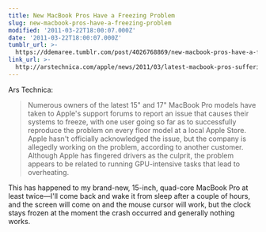 ```yaml
---
title: New MacBook Pros Have a Freezing Problem
slug: new-macbook-pros-have-a-freezing-problem
modified: '2011-03-22T18:00:07.000Z'
date: '2011-03-22T18:00:07.000Z'
tumblr_url: >-
  https://ddemaree.tumblr.com/post/4026768869/new-macbook-pros-have-a-freezing-problem
link_url: >-
  http://arstechnica.com/apple/news/2011/03/latest-macbook-pros-suffering-from-gpu-related-freezes.ars?utm_source=rss&utm_medium=rss&utm_campaign=rss
---
```

Ars Technica:

> Numerous owners of the latest 15" and 17" MacBook Pro models have taken to Apple's support forums to report an issue that causes their systems to freeze, with one user going so far as to successfully reproduce the problem on every floor model at a local Apple Store. Apple hasn't officially acknowledged the issue, but the company is allegedly working on the problem, according to another customer. Although Apple has fingered drivers as the culprit, the problem appears to be related to running GPU-intensive tasks that lead to overheating.

This has happened to my brand-new, 15-inch, quad-core MacBook Pro at least twice—I'll come back and wake it from sleep after a couple of hours, and the screen will come on and the mouse cursor will work, but the clock stays frozen at the moment the crash occurred and generally nothing works.
